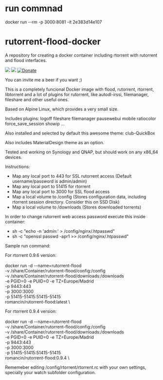 # run commnad

docker run --rm -p 3000:8081 -it 2e383d14e107


# rutorrent-flood-docker
A repository for creating a docker container including rtorrent with rutorrent and flood interfaces.

[![](https://images.microbadger.com/badges/version/romancin/rutorrent-flood.svg)](https://microbadger.com/images/romancin/rutorrent-flood "Docker image version")
[![](https://images.microbadger.com/badges/image/romancin/rutorrent-flood.svg)](https://microbadger.com/images/romancin/rutorrent-flood "Docker image size")
[![Donate](https://img.shields.io/badge/Donate-PayPal-green.svg)](https://www.paypal.com/cgi-bin/webscr?cmd=_s-xclick&hosted_button_id=X2CT2SWQCP74U)

You can invite me a beer if you want ;) 

This is a completely funcional Docker image with flood, rutorrent, rtorrent, libtorrent and a lot of plugins 
for rutorrent, like autodl-irssi, filemanager, fileshare and other useful ones.

Based on Alpine Linux, which provides a very small size. 

Includes plugins: logoff fileshare filemanager pausewebui mobile ratiocolor force_save_session showip ...

Also installed and selected by default this awesome theme: club-QuickBox

Also includes MaterialDesign theme as an option.

Tested and working on Synology and QNAP, but should work on any x86_64 devices.

Instructions: 
- Map any local port to 443 for SSL rutorrent access (Default username/password is admin/admin) 
- Map any local port to 51415 for rtorrent 
- Map any local port to 3000 for SSL flood access
- Map a local volume to /config (Stores configuration data, including rtorrent session directory. Consider this on SSD Disk) 
- Map a local volume to /downloads (Stores downloaded torrents)

In order to change rutorrent web access password execute this inside container: 
- sh -c "echo -n 'admin:' > /config/nginx/.htpasswd"
- sh -c "openssl passwd -apr1 >> /config/nginx/.htpasswd"

Sample run command:

For rtorrent 0.9.6 version: \
\
docker run -d --name=rutorrent-flood \
-v /share/Container/rutorrent-flood/config:/config \
-v /share/Container/rutorrent-flood/downloads:/downloads \
-e PGID=0 -e PUID=0 -e TZ=Europe/Madrid \
-p 9443:443 \
-p 3000:3000 \
-p 51415-51415:51415-51415 \
romancin/rutorrent-flood:latest \

For rtorrent 0.9.4 version: \
\
docker run -d --name=rutorrent-flood \
-v /share/Container/rutorrent-flood/config:/config \
-v /share/Container/rutorrent-flood/downloads:/downloads \
-e PGID=0 -e PUID=0 -e TZ=Europe/Madrid \
-p 9443:443 \
-p 3000:3000 \
-p 51415-51415:51415-51415 \
romancin/rutorrent-flood:0.9.4 \

Rememeber editing /config/rtorrent/rtorrent.rc with your own settings, specially your watch subfolder configuration.
